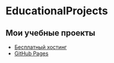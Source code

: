 # EducationalProjects

## Мои учебные проекты

- [Бесплатный хостинг](http://maxim713.byethost13.com)
- [GitHub Pages](https://maxim7137.github.io/EducationalProjects/)